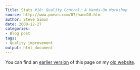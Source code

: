```yaml
---
Title: Stats #18: Quality Control: A Hands-On Workshop
source: http://www.pmean.com/07/hand18.htm
author: Steve Simon
date: 2000-12-27
categories:
- Blog post
tags:
- Quality improvement
output: html_document
---
```



You can find an [earlier version][sim1] of this page on my [old website][sim2].

[sim1]: http://www.pmean.com/07/hand18.htm
[sim2]: http://www.pmean.com
